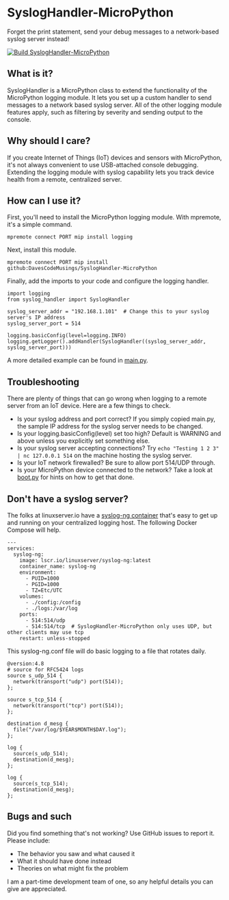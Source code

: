 # SyslogHandler-MicroPython
Forget the print statement, send your debug messages to a network-based syslog server instead!

[![Build SyslogHandler-MicroPython](https://github.com/DavesCodeMusings/SyslogHandler-MicroPython/actions/workflows/build.yml/badge.svg?branch=main)](https://github.com/DavesCodeMusings/SyslogHandler-MicroPython/actions/workflows/build.yml)

## What is it?
SyslogHandler is a MicroPython class to extend the functionality of the MicroPython logging module. It lets you set up a custom handler to send messages to a network based syslog server. All of the other logging module features apply, such as filtering by severity and sending output to the console.

## Why should I care?
If you create Internet of Things (IoT) devices and sensors with MicroPython, it's not always convenient to use USB-attached console debugging. Extending the logging module with syslog capability lets you track device health from a remote, centralized server.

## How can I use it?
First, you'll need to install the MicroPython logging module. With mpremote, it's a simple command.

```
mpremote connect PORT mip install logging
```

Next, install this module.

```
mpremote connect PORT mip install github:DavesCodeMusings/SyslogHandler-MicroPython
```

Finally, add the imports to your code and configure the logging handler.

```
import logging
from syslog_handler import SyslogHandler

syslog_server_addr = "192.168.1.101"  # Change this to your syslog server's IP address
syslog_server_port = 514

logging.basicConfig(level=logging.INFO)
logging.getLogger().addHandler(SyslogHandler((syslog_server_addr, syslog_server_port)))
```

A more detailed example can be found in [main.py](src/main.py).

## Troubleshooting
There are plenty of things that can go wrong when logging to a remote server from an IoT device. Here are a few things to check.

* Is your syslog address and port correct? If you simply copied main.py, the sample IP address for the syslog server needs to be changed.
* Is your logging.basicConfig(level) set too high? Default is WARNING and above unless you explicitly set something else.
* Is your syslog server accepting connections? Try `echo "Testing 1 2 3" | nc 127.0.0.1 514` on the machine hosting the syslog server.
* Is your IoT network firewalled? Be sure to allow port 514/UDP through.
* Is your MicroPython device connected to the network? Take a look at [boot.py](src/boot.py) for hints on how to get that done.

## Don't have a syslog server?
The folks at linuxserver.io have a [syslog-ng container](https://docs.linuxserver.io/images/docker-syslog-ng/) that's easy to get up and running on your centralized logging host. The following Docker Compose will help.

```
---
services:
  syslog-ng:
    image: lscr.io/linuxserver/syslog-ng:latest
    container_name: syslog-ng
    environment:
      - PUID=1000
      - PGID=1000
      - TZ=Etc/UTC
    volumes:
      - ./config:/config
      - ./logs:/var/log
    ports:
      - 514:514/udp
      - 514:514/tcp  # SyslogHandler-MicroPython only uses UDP, but other clients may use tcp
    restart: unless-stopped
```

This syslog-ng.conf file will do basic logging to a file that rotates daily.

```
@version:4.8
# source for RFC5424 logs
source s_udp_514 {
  network(transport("udp") port(514));
};

source s_tcp_514 {
  network(transport("tcp") port(514));
};

destination d_mesg {
  file("/var/log/$YEAR$MONTH$DAY.log");
};

log {
  source(s_udp_514);
  destination(d_mesg);
};

log {
  source(s_tcp_514);
  destination(d_mesg);
};
```

## Bugs and such
Did you find something that's not working? Use GitHub issues to report it. Please include:

* The behavior you saw and what caused it
* What it should have done instead
* Theories on what might fix the problem

I am a part-time development team of one, so any helpful details you can give are appreciated.
